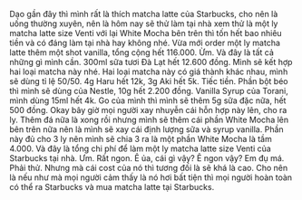 Dạo gần đây thì mình rất là thích matcha latte của Starbucks, cho nên là uống thường xuyên, nên là hôm nay sẽ thử làm tại nhà xem thử là một ly matcha latte size Venti với lại White Mocha bên trên thì tốn hết bao nhiêu tiền và có đáng làm tại nhà hay không nhé. Vừa mới order một ly matcha latte thêm một shot vanilla, tổng cộng hết 116.000. Ừm. Và đây là tất cả những gì mình cần. 300ml sữa tươi Đà Lạt hết 12.600 đồng. Mình sẽ kết hợp hai loại matcha này nhé. Hai loại matcha này có giá thành khác nhau, mình sẽ dùng tỉ lệ 50/50. 4g Haru hết 12k, 3g Aki hết 5k. Tiếc tiền. Phần bột béo thì mình sẽ dùng của Nestle, 10g hết 2.200 đồng. Vanilla Syrup của Torani, mình dùng 15ml hết 4k. Go của mình thì mình sẽ thêm 5g sữa đặc nữa, hết 500 đồng. Okay bây giờ mọi người xay nhuyễn cái hỗn hợp này lên, cho ra ly. Thêm đá nữa là xong rồi nhưng mình sẽ thêm cái phần White Mocha lên bên trên nữa nên là mình sẽ xay cái định lượng sữa và syrup vanilla. Phần này đủ cho 3 ly nên mình sẽ chia 3 ra là một phần White Mocha là tầm 4.000. Và đây là tổng chi phí để làm một ly matcha latte size Venti của Starbucks tại nhà. Ưm. Rất ngon. Ê ủa, cái gì vậy? Ê ngon vậy? Em đụ má. Phải thử. Nhưng mà cái cost của nó thì tương đối là sẽ khá là cao. Cho nên là nếu như mà mọi người cảm thấy là nó hơi bất tiện thì mọi người hoàn toàn có thể ra Starbucks và mua matcha latte tại Starbucks.